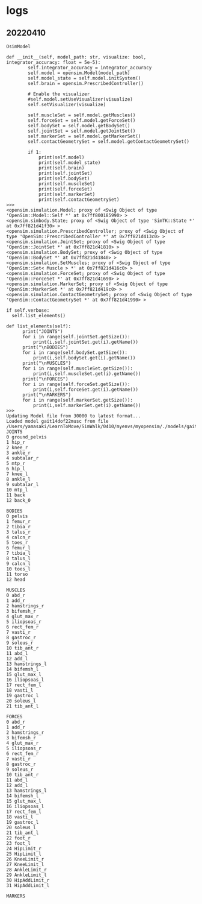 # logs 


## 20220410 

```OsimModel```

```
def __init__(self, model_path: str, visualize: bool, integrator_accuracy: float = 5e-5):
        self.integrator_accuracy = integrator_accuracy
        self.model = opensim.Model(model_path)
        self.model_state = self.model.initSystem()
        self.brain = opensim.PrescribedController()

        # Enable the visualizer
        #self.model.setUseVisualizer(visualize)
        self.setVisualizer(visualize)

        self.muscleSet = self.model.getMuscles()
        self.forceSet = self.model.getForceSet()
        self.bodySet = self.model.getBodySet()
        self.jointSet = self.model.getJointSet()
        self.markerSet = self.model.getMarkerSet()
        self.contactGeometrySet = self.model.getContactGeometrySet()

        if 1:
            print(self.model)
            print(self.model_state)
            print(self.brain)
            print(self.jointSet)
            print(self.bodySet)
            print(self.muscleSet) 
            print(self.forceSet) 
            print(self.markerSet) 
            print(self.contactGeometrySet)
>>>
<opensim.simulation.Model; proxy of <Swig Object of type 'OpenSim::Model::Self *' at 0x7ff800185990> >
<opensim.simbody.State; proxy of <Swig Object of type 'SimTK::State *' at 0x7ff821d41f30> >
<opensim.simulation.PrescribedController; proxy of <Swig Object of type 'OpenSim::PrescribedController *' at 0x7ff821d413c0> >
<opensim.simulation.JointSet; proxy of <Swig Object of type 'OpenSim::JointSet *' at 0x7ff821d41810> >
<opensim.simulation.BodySet; proxy of <Swig Object of type 'OpenSim::BodySet *' at 0x7ff821d41840> >
<opensim.simulation.SetMuscles; proxy of <Swig Object of type 'OpenSim::Set< Muscle > *' at 0x7ff821d416c0> >
<opensim.simulation.ForceSet; proxy of <Swig Object of type 'OpenSim::ForceSet *' at 0x7ff821d41690> >
<opensim.simulation.MarkerSet; proxy of <Swig Object of type 'OpenSim::MarkerSet *' at 0x7ff821d419c0> >
<opensim.simulation.ContactGeometrySet; proxy of <Swig Object of type 'OpenSim::ContactGeometrySet *' at 0x7ff821d41990> >
```

```
if self.verbose:
  self.list_elements()
 
def list_elements(self):
      print("JOINTS")
      for i in range(self.jointSet.getSize()):
          print(i,self.jointSet.get(i).getName())
      print("\nBODIES")
      for i in range(self.bodySet.getSize()):
          print(i,self.bodySet.get(i).getName())
      print("\nMUSCLES")
      for i in range(self.muscleSet.getSize()):
          print(i,self.muscleSet.get(i).getName())
      print("\nFORCES")
      for i in range(self.forceSet.getSize()):
          print(i,self.forceSet.get(i).getName())
      print("\nMARKERS")
      for i in range(self.markerSet.getSize()):
          print(i,self.markerSet.get(i).getName())  
>>>
Updating Model file from 30000 to latest format...
Loaded model gait14dof22musc from file /Users/yamasaki/LearnToMove/SimWalk/0410/myenvs/myopensim/./models/gait14dof22musc_20170320.osim
JOINTS
0 ground_pelvis
1 hip_r
2 knee_r
3 ankle_r
4 subtalar_r
5 mtp_r
6 hip_l
7 knee_l
8 ankle_l
9 subtalar_l
10 mtp_l
11 back
12 back_0

BODIES
0 pelvis
1 femur_r
2 tibia_r
3 talus_r
4 calcn_r
5 toes_r
6 femur_l
7 tibia_l
8 talus_l
9 calcn_l
10 toes_l
11 torso
12 head

MUSCLES
0 abd_r
1 add_r
2 hamstrings_r
3 bifemsh_r
4 glut_max_r
5 iliopsoas_r
6 rect_fem_r
7 vasti_r
8 gastroc_r
9 soleus_r
10 tib_ant_r
11 abd_l
12 add_l
13 hamstrings_l
14 bifemsh_l
15 glut_max_l
16 iliopsoas_l
17 rect_fem_l
18 vasti_l
19 gastroc_l
20 soleus_l
21 tib_ant_l

FORCES
0 abd_r
1 add_r
2 hamstrings_r
3 bifemsh_r
4 glut_max_r
5 iliopsoas_r
6 rect_fem_r
7 vasti_r
8 gastroc_r
9 soleus_r
10 tib_ant_r
11 abd_l
12 add_l
13 hamstrings_l
14 bifemsh_l
15 glut_max_l
16 iliopsoas_l
17 rect_fem_l
18 vasti_l
19 gastroc_l
20 soleus_l
21 tib_ant_l
22 foot_r
23 foot_l
24 HipLimit_r
25 HipLimit_l
26 KneeLimit_r
27 KneeLimit_l
28 AnkleLimit_r
29 AnkleLimit_l
30 HipAddLimit_r
31 HipAddLimit_l

MARKERS
```
